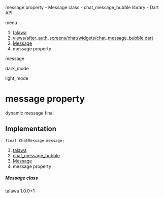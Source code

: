 




message property - Message class - chat\_message\_bubble library - Dart API







menu

1. [talawa](../../index.html)
2. [views/after\_auth\_screens/chat/widgets/chat\_message\_bubble.dart](../../file-___home_harshil_Desktop_open-source_palisadoes_talawa_lib_views_after_auth_screens_chat_widgets_chat_message_bubble/)
3. [Message](../../file-___home_harshil_Desktop_open-source_palisadoes_talawa_lib_views_after_auth_screens_chat_widgets_chat_message_bubble/Message-class.html)
4. message property

message


dark\_mode

light\_mode




# message property


dynamic
message
final

## Implementation

```
final ChatMessage message;
```

 


1. [talawa](../../index.html)
2. [chat\_message\_bubble](../../file-___home_harshil_Desktop_open-source_palisadoes_talawa_lib_views_after_auth_screens_chat_widgets_chat_message_bubble/)
3. [Message](../../file-___home_harshil_Desktop_open-source_palisadoes_talawa_lib_views_after_auth_screens_chat_widgets_chat_message_bubble/Message-class.html)
4. message property

##### Message class





talawa
1.0.0+1






